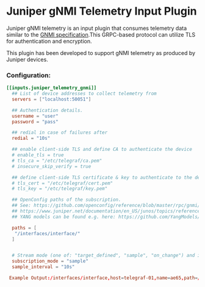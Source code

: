# Juniper gNMI Telemetry Input Plugin

Juniper gNMI telemetry is an input plugin that consumes telemetry data similar to the [GNMI specification](https://github.com/openconfig/reference/blob/master/rpc/gnmi/gnmi-specification.md).This GRPC-based protocol can utilize TLS for authentication and encryption.

This plugin has been developed to support gNMI telemetry as produced by Juniper devices.

### Configuration:

```toml
[[inputs.juniper_telemetry_gnmi]]
  ## List of device addresses to collect telemetry from
  servers = ["localhost:50051"]

  ## Authentication details.
  username = "user"
  password = "pass"

  ## redial in case of failures after
  redial = "10s"

  ## enable client-side TLS and define CA to authenticate the device
  # enable_tls = true
  # tls_ca = "/etc/telegraf/ca.pem"
  # insecure_skip_verify = true

  ## define client-side TLS certificate & key to authenticate to the device
  # tls_cert = "/etc/telegraf/cert.pem"
  # tls_key = "/etc/telegraf/key.pem"

  ## OpenConfig paths of the subscription.
  ## See: https://github.com/openconfig/reference/blob/master/rpc/gnmi/gnmi-specification.md#222-paths
  ## https://www.juniper.net/documentation/en_US/junos/topics/reference/general/junos-telemetry-interface-grpc-sensors.html  
  ## YANG models can be found e.g. here: https://github.com/YangModels/yang/tree/master/vendor/juniper

  paths = [
   "/interfaces/interface/"
  ]


  # Stream mode (one of: "target_defined", "sample", "on_change") and interval
  subscription_mode = "sample"
  sample_interval = "10s"

```
```toml
 Example Output:/interfaces/interface,host=telegraf-01,name=ae65,path=/interfaces/interface,source=192.229.214.0 __timestamp__=1560456200258i,__junos_re_stream_creation_timestamp__=1560456200252i,__junos_re_payload_get_timestamp__=1560456200252i,aggregation/state/lag_type="LACP",aggregation/state/min_links=1i,aggregation/state/lag_speed=0i,aggregation/state/member/member="xe-7/0/3:0" 1560456200253338871
```

